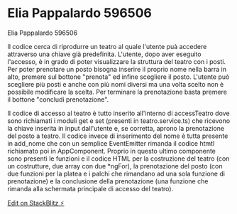 # Elia Pappalardo 596506

Elia Pappalardo 596506

Il codice cerca di riprodurre un teatro al quale l'utente puà accedere attraverso una chiave già predefinita. L'utente, dopo aver eseguito l'accesso, è in grado di poter visualizzare la struttura del teatro con i posti. Per poter prenotare un posto bisogna inserire il proprio nome nella barra in alto, premere sul bottone "prenota" ed infine scegliere il posto. L'utente può scegliere più posti e anche con più nomi diversi ma una volta scelto non è possibile modificare la scelta. Per terminare la prenotazione basta premere il bottone "concludi prenotazione". 

Il codice di accesso al teatro è tutto inserito all'interno di accessTeatro dove sono richiamati i moduli get e set (presenti in teatro.service.ts) che ricevono la chiave inserita in input dall'utente e, se corretta, aprono la prenotazione del posto a teatro. Il codice invece di inserimento del nome è tutta presente in add_nome che con un semplice EventEmitter rimanda il codice htmtl richiamato poi in AppComponent. Proprio in questo ultimo componente sono presenti le funzioni e il codice HTML per la costruzione del teatro (con un costrutture, due array con due *ngFor), la prenotazione del posto (con due funzioni per la platea e i palchi che rimandano ad una sola funzione di prenotazione) e la conclusione della prenotazione (una funzione che rimanda alla schermata principale di accesso del teatro). 


[Edit on StackBlitz ⚡️](https://stackblitz.com/edit/angular-ivy-xheuby)
